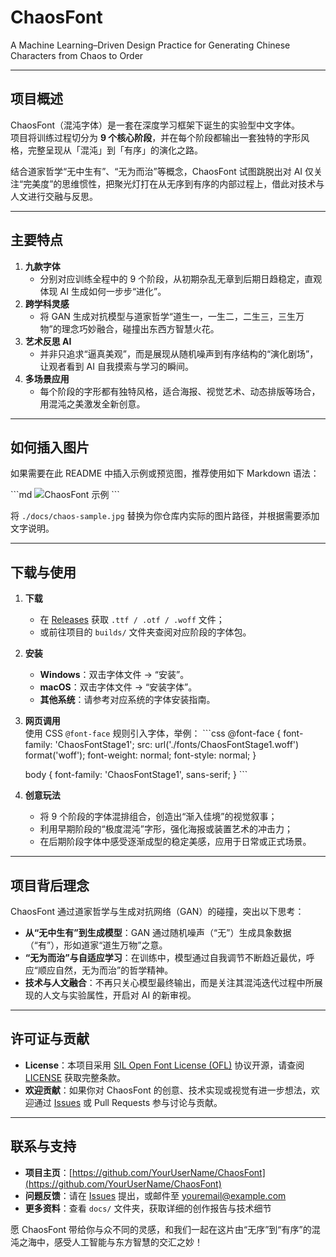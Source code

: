 # ChaosFont
A Machine Learning–Driven Design Practice for Generating Chinese Characters from Chaos to Order  

---

## 项目概述

ChaosFont（混沌字体）是一套在深度学习框架下诞生的实验型中文字体。  
项目将训练过程切分为 **9 个核心阶段**，并在每个阶段都输出一套独特的字形风格，完整呈现从「混沌」到「有序」的演化之路。  

结合道家哲学“无中生有”、“无为而治”等概念，ChaosFont 试图跳脱出对 AI 仅关注“完美度”的思维惯性，把聚光灯打在从无序到有序的内部过程上，借此对技术与人文进行交融与反思。

---

## 主要特点

1. **九款字体**  
   - 分别对应训练全程中的 9 个阶段，从初期杂乱无章到后期日趋稳定，直观体现 AI 生成如何一步步“进化”。
2. **跨学科灵感**  
   - 将 GAN 生成对抗模型与道家哲学“道生一，一生二，二生三，三生万物”的理念巧妙融合，碰撞出东西方智慧火花。
3. **艺术反思 AI**  
   - 并非只追求“逼真美观”，而是展现从随机噪声到有序结构的“演化剧场”，让观者看到 AI 自我摸索与学习的瞬间。
4. **多场景应用**  
   - 每个阶段的字形都有独特风格，适合海报、视觉艺术、动态排版等场合，用混沌之美激发全新创意。

---

## 如何插入图片

如果需要在此 README 中插入示例或预览图，推荐使用如下 Markdown 语法：

\`\`\`md
![ChaosFont 示例](./docs/chaos-sample.jpg)
\`\`\`

将 `./docs/chaos-sample.jpg` 替换为你仓库内实际的图片路径，并根据需要添加文字说明。

---

## 下载与使用

1. **下载**  
   - 在 [Releases](https://github.com/YourUserName/ChaosFont/releases) 获取 `.ttf / .otf / .woff` 文件；  
   - 或前往项目的 `builds/` 文件夹查阅对应阶段的字体包。

2. **安装**  
   - **Windows**：双击字体文件 → “安装”。  
   - **macOS**：双击字体文件 → “安装字体”。  
   - **其他系统**：请参考对应系统的字体安装指南。

3. **网页调用**  
   使用 CSS `@font-face` 规则引入字体，举例：
   \`\`\`css
   @font-face {
     font-family: 'ChaosFontStage1';
     src: url('./fonts/ChaosFontStage1.woff') format('woff');
     font-weight: normal;
     font-style: normal;
   }

   body {
     font-family: 'ChaosFontStage1', sans-serif;
   }
   \`\`\`

4. **创意玩法**  
   - 将 9 个阶段的字体混排组合，创造出“渐入佳境”的视觉叙事；  
   - 利用早期阶段的“极度混沌”字形，强化海报或装置艺术的冲击力；  
   - 在后期阶段字体中感受逐渐成型的稳定美感，应用于日常或正式场景。

---

## 项目背后理念

ChaosFont 通过道家哲学与生成对抗网络（GAN）的碰撞，突出以下思考：

- **从“无中生有”到生成模型**：GAN 通过随机噪声（“无”）生成具象数据（“有”），形如道家“道生万物”之意。  
- **“无为而治”与自适应学习**：在训练中，模型通过自我调节不断趋近最优，呼应“顺应自然，无为而治”的哲学精神。  
- **技术与人文融合**：不再只关心模型最终输出，而是关注其混沌迭代过程中所展现的人文与实验属性，开启对 AI 的新审视。  

---

## 许可证与贡献

- **License**：本项目采用 [SIL Open Font License (OFL)](https://scripts.sil.org/OFL) 协议开源，请查阅 [LICENSE](./LICENSE) 获取完整条款。  
- **欢迎贡献**：如果你对 ChaosFont 的创意、技术实现或视觉有进一步想法，欢迎通过 [Issues](https://github.com/YourUserName/ChaosFont/issues) 或 Pull Requests 参与讨论与贡献。

---

## 联系与支持

- **项目主页**：[https://github.com/YourUserName/ChaosFont](https://github.com/YourUserName/ChaosFont)  
- **问题反馈**：请在 [Issues](https://github.com/YourUserName/ChaosFont/issues) 提出，或邮件至 youremail@example.com  
- **更多资料**：查看 `docs/` 文件夹，获取详细的创作报告与技术细节

愿 ChaosFont 带给你与众不同的灵感，和我们一起在这片由“无序”到“有序”的混沌之海中，感受人工智能与东方智慧的交汇之妙！
